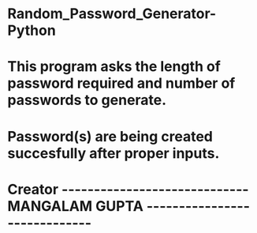 # Random_Password_Generator-Python
# This program asks the length of password required and number of passwords to generate.
# Password(s) are being created succesfully after proper inputs. 
# Creator ----------------------------- MANGALAM GUPTA -----------------------------
